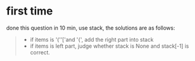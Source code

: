 # first time 

done this question in 10 min, use stack, the solutions are as follows:
>
>+ if items is '(''['and '{', add the right part into stack
>+ if items is left part, judge whether stack is None and stack[-1] is correct.